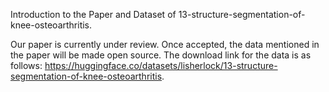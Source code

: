 Introduction to the Paper and Dataset of 13-structure-segmentation-of-knee-osteoarthritis.

Our paper is currently under review. 
Once accepted, the data mentioned in the paper will be made open source. 
The download link for the data is as follows: https://huggingface.co/datasets/lisherlock/13-structure-segmentation-of-knee-osteoarthritis.
